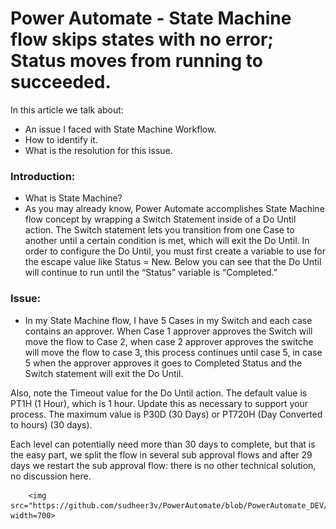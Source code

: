 # Power Automate - State Machine flow skips states with no error; Status moves from running to succeeded.

In this article we talk about:
- An issue I faced with State Machine Workflow.
- How to identify it.
- What is the resolution for this issue.

### Introduction:
- What is State Machine?
- As you may already know, Power Automate accomplishes State Machine flow concept by wrapping a Switch Statement inside of a Do Until action. The Switch statement lets you transition from one Case to another until a certain condition is met, which will exit the Do Until. In order to configure the Do Until, you must first create a variable to use for the escape value like Status = New. Below you can see that the Do Until will continue to run until the “Status” variable is “Completed.”

### Issue: 
- In my State Machine flow, I have 5 Cases in my Switch and each case contains an approver. When Case 1 approver approves the Switch will move the flow to Case 2, when case 2 approver approves the switche will move the flow to case 3, this process continues until case 5, in case 5 when the approver approves it goes to Completed Status and the Switch statement will exit the Do Until.
 
Also, note the Timeout value for the Do Until action. The default value is PT1H (1 Hour), which is 1 hour. Update this as necessary to support your process. The maximum value is P30D (30 Days) or PT720H (Day Converted to hours) (30 days).
 
Each level can potentially need more than 30 days to complete, but that is the easy part, we split the flow in several sub approval flows and after 29 days we restart the sub approval flow: there is no other technical solution, no discussion here.

        <img src="https://github.com/sudheer3v/PowerAutomate/blob/PowerAutomate_DEV/src/Images/PATriggerConditionforName/PA5.png" width=700>

